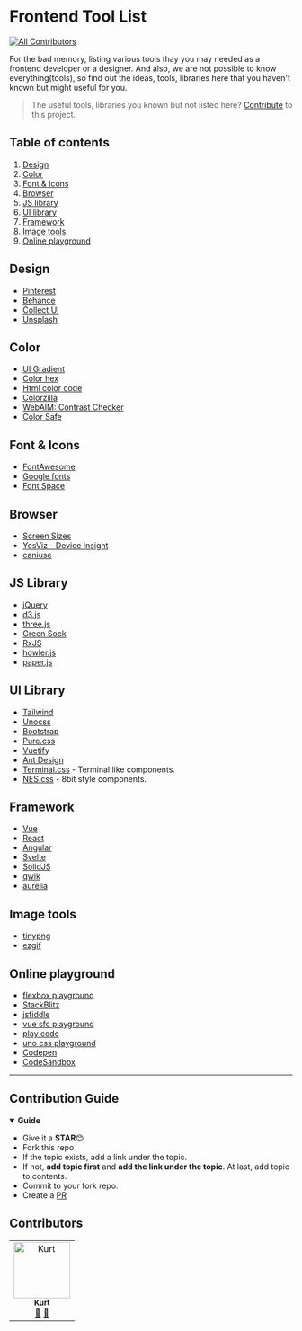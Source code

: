 # Frontend Tool List
<!-- ALL-CONTRIBUTORS-BADGE:START - Do not remove or modify this section -->
[![All Contributors](https://img.shields.io/badge/all_contributors-1-orange.svg?style=flat-square)](#contributors-)
<!-- ALL-CONTRIBUTORS-BADGE:END -->

For the bad memory, listing various tools thay you may needed as a frontend developer or a designer. And also, we are not possible to know everything(tools), so find out the ideas, tools, libraries here that you haven't known but might useful for you.

> The useful tools, libraries you known but not listed here? [Contribute](#contribution-guide) to this project.

## Table of contents

1. [Design](#design)
2. [Color](#color)
3. [Font & Icons](#font--icons)
4. [Browser](#browser)
5. [JS library](#js-library)
6. [UI library](#ui-library)
7. [Framework](#framework)
8. [Image tools](#image-tools)
9. [Online playground](#online-playground)


## Design

- [Pinterest](https://www.pinterest.com/)
- [Behance](https://www.behance.net/)
- [Collect UI](https://collectui.com/)
- [Unsplash](https://unsplash.com/)


## Color

- [UI Gradient](https://uigradients.com/#GradeGrey)
- [Color hex](https://www.color-hex.com/)
- [Html color code](https://htmlcolorcodes.com/)
- [Colorzilla](https://www.colorzilla.com/)
- [WebAIM: Contrast Checker](https://webaim.org/resources/contrastchecker/)
- [Color Safe](http://colorsafe.co/)

## Font & Icons

- [FontAwesome](https://fontawesome.com/)
- [Google fonts](https://fonts.google.com/)
- [Font Space](https://www.fontspace.com/)


## Browser

- [Screen Sizes](https://screensiz.es/phone)
- [YesViz - Device Insight](https://yesviz.com/)
- [caniuse](https://caniuse.com/)

## JS Library

- [jQuery](https://api.jquery.com/)
- [d3.js](https://d3js.org/)
- [three.js](https://threejs.org/)
- [Green Sock](https://greensock.com/docs/)
- [RxJS](https://rxjs.dev/)
- [howler.js](https://github.com/goldfire/howler.js#documentation)
- [paper.js](http://paperjs.org/)


## UI Library

- [Tailwind](https://tailwindcss.com/)
- [Unocss](https://uno.antfu.me/)
- [Bootstrap](https://getbootstrap.com/)
- [Pure.css](https://purecss.io/)
- [Vuetify](https://vuetifyjs.com/en/)
- [Ant Design](https://ant.design/)
- [Terminal.css](https://terminalcss.xyz/) - Terminal like components.
- [NES.css](https://nostalgic-css.github.io/NES.css/) - 8bit style components.

## Framework

- [Vue](https://vuejs.org/)
- [React](https://zh-hant.reactjs.org/)
- [Angular](https://angular.io/)
- [Svelte](https://svelte.dev/)
- [SolidJS](https://www.solidjs.com/)
- [qwik](https://qwik.builder.io/)
- [aurelia](https://aurelia.io/)


## Image tools

- [tinypng](https://tinypng.com/)
- [ezgif](https://ezgif.com/video-to-gif)


## Online playground

- [flexbox playground](https://flexbox.tech/)
- [StackBlitz](https://stackblitz.com/)
- [jsfiddle](https://jsfiddle.net/)
- [vue sfc playground](https://sfc.vuejs.org/)
- [play code](https://playcode.io/)
- [uno css playground](https://uno.antfu.me/play/)
- [Codepen](https://codepen.io/)
- [CodeSandbox](https://codesandbox.io/)

---

## Contribution Guide

<details open>
  <summary> <strong>Guide</strong> </summary>

- Give it a **STAR**😊
- Fork this repo
- If the topic exists, add a link under the topic.
- If not, **add topic first** and **add the link under the topic**. At last, add topic to contents.
- Commit to your fork repo.
- Create a [PR](https://github.com/kurt-liao/frontend-tool-list/pulls)


</details>

## Contributors

<!-- ALL-CONTRIBUTORS-LIST:START - Do not remove or modify this section -->
<!-- prettier-ignore-start -->
<!-- markdownlint-disable -->
<table>
  <tbody>
    <tr>
      <td align="center"><a href="https://blog.kurtstories.com/"><img src="https://avatars.githubusercontent.com/u/32745146?v=4?s=100" width="100px;" alt="Kurt"/><br /><sub><b>Kurt</b></sub></a><br /><a href="#maintenance-kurt-liao" title="Maintenance">🚧</a> <a href="https://github.com/kurt-liao/frontend-tool-list/commits?author=kurt-liao" title="Documentation">📖</a></td>
    </tr>
  </tbody>
</table>

<!-- markdownlint-restore -->
<!-- prettier-ignore-end -->

<!-- ALL-CONTRIBUTORS-LIST:END -->
<!-- prettier-ignore-start -->
<!-- markdownlint-disable -->

<!-- markdownlint-restore -->
<!-- prettier-ignore-end -->

<!-- ALL-CONTRIBUTORS-LIST:END -->
